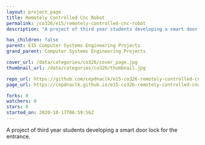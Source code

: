 ```yaml
---
layout: project_page
title: Remotely Controlled Cnc Robot
permalink: /co326/e15/remotely-controlled-cnc-robot
description: "A project of third year students developing a smart door lock for the entrance."

has_children: false
parent: E15 Computer Systems Engineering Projects
grand_parent: Computer Systems Engineering Projects

cover_url: /data/categories/co326/cover_page.jpg
thumbnail_url: /data/categories/co326/thumbnail.jpg

repo_url: https://github.com/cepdnaclk/e15-co326-remotely-controlled-cnc-robot
page_url: https://cepdnaclk.github.io/e15-co326-remotely-controlled-cnc-robot

forks: 0
watchers: 0
stars: 0
started_on: 2020-10-17T06:59:56Z
---
```

A project of third year students developing a smart door lock for the entrance.

